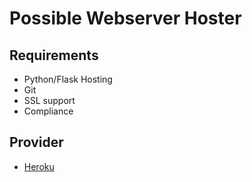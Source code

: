 # Possible Webserver Hoster

## Requirements

- Python/Flask Hosting
- Git
- SSL support
- Compliance

## Provider

- [Heroku](https://www.heroku.com/pricing)